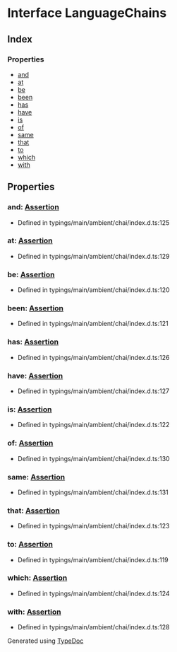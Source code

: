 # Interface LanguageChains


## Index

### Properties
* [and](_typings_main_ambient_chai_index_d_.chai.languagechains.md#and)
* [at](_typings_main_ambient_chai_index_d_.chai.languagechains.md#at)
* [be](_typings_main_ambient_chai_index_d_.chai.languagechains.md#be)
* [been](_typings_main_ambient_chai_index_d_.chai.languagechains.md#been)
* [has](_typings_main_ambient_chai_index_d_.chai.languagechains.md#has)
* [have](_typings_main_ambient_chai_index_d_.chai.languagechains.md#have)
* [is](_typings_main_ambient_chai_index_d_.chai.languagechains.md#is)
* [of](_typings_main_ambient_chai_index_d_.chai.languagechains.md#of)
* [same](_typings_main_ambient_chai_index_d_.chai.languagechains.md#same)
* [that](_typings_main_ambient_chai_index_d_.chai.languagechains.md#that)
* [to](_typings_main_ambient_chai_index_d_.chai.languagechains.md#to)
* [which](_typings_main_ambient_chai_index_d_.chai.languagechains.md#which)
* [with](_typings_main_ambient_chai_index_d_.chai.languagechains.md#with)

## Properties

### and: [Assertion](_typings_main_ambient_chai_index_d_.chai.assertion.md)

* Defined in typings/main/ambient/chai/index.d.ts:125


### at: [Assertion](_typings_main_ambient_chai_index_d_.chai.assertion.md)

* Defined in typings/main/ambient/chai/index.d.ts:129


### be: [Assertion](_typings_main_ambient_chai_index_d_.chai.assertion.md)

* Defined in typings/main/ambient/chai/index.d.ts:120


### been: [Assertion](_typings_main_ambient_chai_index_d_.chai.assertion.md)

* Defined in typings/main/ambient/chai/index.d.ts:121


### has: [Assertion](_typings_main_ambient_chai_index_d_.chai.assertion.md)

* Defined in typings/main/ambient/chai/index.d.ts:126


### have: [Assertion](_typings_main_ambient_chai_index_d_.chai.assertion.md)

* Defined in typings/main/ambient/chai/index.d.ts:127


### is: [Assertion](_typings_main_ambient_chai_index_d_.chai.assertion.md)

* Defined in typings/main/ambient/chai/index.d.ts:122


### of: [Assertion](_typings_main_ambient_chai_index_d_.chai.assertion.md)

* Defined in typings/main/ambient/chai/index.d.ts:130


### same: [Assertion](_typings_main_ambient_chai_index_d_.chai.assertion.md)

* Defined in typings/main/ambient/chai/index.d.ts:131


### that: [Assertion](_typings_main_ambient_chai_index_d_.chai.assertion.md)

* Defined in typings/main/ambient/chai/index.d.ts:123


### to: [Assertion](_typings_main_ambient_chai_index_d_.chai.assertion.md)

* Defined in typings/main/ambient/chai/index.d.ts:119


### which: [Assertion](_typings_main_ambient_chai_index_d_.chai.assertion.md)

* Defined in typings/main/ambient/chai/index.d.ts:124


### with: [Assertion](_typings_main_ambient_chai_index_d_.chai.assertion.md)

* Defined in typings/main/ambient/chai/index.d.ts:128



Generated using [TypeDoc](http://typedoc.io)

